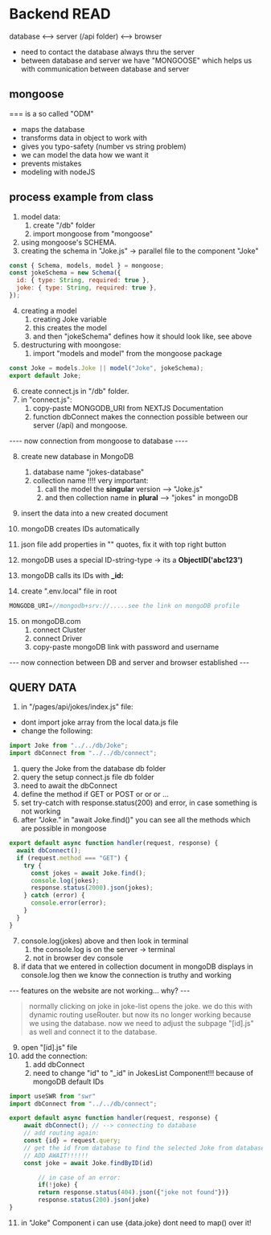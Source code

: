 # Backend READ

database <--> server (/api folder) <--> browser

- need to contact the database always thru the server
- between database and server we have "MONGOOSE" which helps us with communication between database and server

## mongoose

=== is a so called "ODM"

- maps the database
- transforms data in object to work with
- gives you typo-safety (number vs string problem)
- we can model the data how we want it
- prevents mistakes
- modeling with nodeJS

## process example from class

1. model data:
   1. create "/db" folder
   2. import mongoose from "mongoose"
2. using mongoose's SCHEMA.
3. creating the schema in "Joke.js" -> parallel file to the component "Joke"

```js
const { Schema, models, model } = mongoose;
const jokeSchema = new Schema({
  id: { type: String, required: true },
  joke: { type: String, required: true },
});
```

4. creating a model
   1. creating Joke variable
   2. this creates the model
   3. and then "jokeSchema" defines how it should look like, see above
5. destructuring with moongose:
   1. import "models and model" from the mongoose package

```js
const Joke = models.Joke || model("Joke", jokeSchema);
export default Joke;
```

6. create connect.js in "/db" folder.
7. in "connect.js":
   1. copy-paste MONGODB_URI from NEXTJS Documentation
   2. function dbConnect makes the connection possible between our server (/api) and mongoose.

---- now connection from mongoose to database ----

8. create new database in MongoDB

   1. database name "jokes-database"
   2. collection name !!!! very important:
      1. call the model the **singular** version --> "Joke.js"
      2. and then collection name in **plural** --> "jokes" in mongoDB

9. insert the data into a new created document
10. mongoDB creates IDs automatically
11. json file add properties in "" quotes, fix it with top right button
12. mongoDB uses a special ID-string-type -> its a **ObjectID('abc123')**
13. mongoDB calls its IDs with **\_id:**

14. create ".env.local" file in root

```js
MONGODB_URI=//mongodb+srv://.....see the link on mongoDB profile
```

15. on mongoDB.com
    1.  connect Cluster
    2.  connect Driver
    3.  copy-paste mongoDB link with password and username

--- now connection between DB and server and browser established ---

## QUERY DATA

1. in "/pages/api/jokes/index.js" file:

- dont import joke array from the local data.js file
- change the following:

```js
import Joke from "../../db/Joke";
import dbConnect from "../../db/connect";
```

1. query the Joke from the database db folder
2. query the setup connect.js file db folder
3. need to await the dbConnect
4. define the method if GET or POST or or or ...
5. set try-catch with response.status(200) and error, in case something is not working
6. after "Joke." in "await Joke.find()" you can see all the methods which are possible in mongoose

```js
export default async function handler(request, response) {
  await dbConnect();
  if (request.method === "GET") {
    try {
      const jokes = await Joke.find();
      console.log(jokes);
      response.status(2000).json(jokes);
    } catch (error) {
      console.error(error);
    }
  }
}
```

7. console.log(jokes) above and then look in terminal
   1. the console.log is on the server -> terminal
   2. not in browser dev console
8. if data that we entered in collection document in mongoDB displays in console.log then we know the connection is truthy and working

--- features on the website are not working... why? ---

> normally clicking on joke in joke-list opens the joke. we do this with dynamic routing useRouter.
> but now its no longer working because we using the database.
> now we need to adjust the subpage "[id].js" as well and connect it to the database.

9. open "[id].js" file
10. add the connection:
    1. add dbConnect
    2. need to change "id" to "\_id" in JokesList Component!!! because of mongoDB default IDs

```js
import useSWR from "swr"
import dbConnect from "../../db/connect";

export default async function handler(request, response) {
    await dbConnect(); // --> connecting to database
    // add routing again:
    const {id} = request.query;
    // get the id from database to find the selected Joke from database
    // ADD AWAIT!!!!!!
    const joke = await Joke.findByID(id)

        // in case of an error:
        if(!joke) {
        return response.status(404).json({"joke not found"})}
        response.status(200).json(joke)
}
```

11. in "Joke" Component i can use {data.joke} dont need to map() over it!
